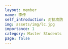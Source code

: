 ```yaml
---
layout: member
name: 李传
self_introduction: 对抗攻防
img: assets/img/lc.jpg
importance: 1
category: Master Students
page: false
---
```


